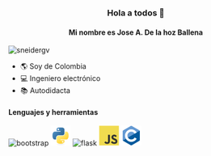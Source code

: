 <h3 align="center"> Hola a todos 👋</h3>
<h4 align="center">Mi nombre es <strong> Jose A. De la hoz Ballena </strong></h4>

<p align="left"> <img src="https://komarev.com/ghpvc/?username=JoseDlhB&label=Profile%20views&color=0e75b6&style=flat%22" alt="sneidergv" /> </p>

- 🌎 Soy de Colombia
- 💻 Ingeniero electrónico
- 📚 Autodidacta


<h4 align="left">Lenguajes y herramientas</h4>
<p align="left">
<img src="https://img.icons8.com/color/344/bootstrap.png" alt="bootstrap" width="40" height="40"/>
<img src="https://raw.githubusercontent.com/devicons/devicon/master/icons/python/python-original.svg" alt="python" width="40" height="40"/> 
<img src="https://cdn.svgporn.com/logos/flask.svg" alt="flask" width="40" height="40"/>
<img src="https://raw.githubusercontent.com/devicons/devicon/master/icons/javascript/javascript-original.svg" alt="javascript" width="40" height="40"/>
<img src="https://raw.githubusercontent.com/devicons/devicon/master/icons/c/c-original.svg" alt="c" width="40" height="40"/>

